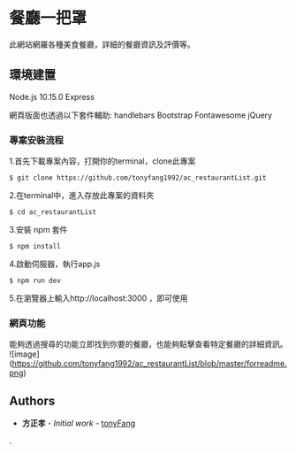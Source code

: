 # 餐廳一把罩

此網站網羅各種美食餐廳，詳細的餐廳資訊及評價等。


## 環境建置

Node.js 10.15.0
Express

網頁版面也透過以下套件輔助:
handlebars
Bootstrap
Fontawesome
jQuery

### 專案安裝流程

1.首先下載專案內容，打開你的terminal，clone此專案
```
$ git clone https://github.com/tonyfang1992/ac_restaurantList.git
```
2.在terminal中，進入存放此專案的資料夾
```
$ cd ac_restaurantList
```
3.安裝 npm 套件
```
$ npm install 
```
4.啟動伺服器，執行app.js
```
$ npm run dev
```
5.在瀏覽器上輸入http://localhost:3000 ，即可使用


### 網頁功能
能夠透過搜尋的功能立即找到你要的餐廳，也能夠點擊查看特定餐廳的詳細資訊。
![image] (https://github.com/tonyfang1992/ac_restaurantList/blob/master/forreadme.png)

## Authors

* **方正孝** - *Initial work* - [tonyFang](https://github.com/tonyfang1992)

.




